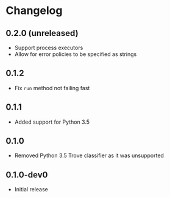# Changelog

## 0.2.0 (unreleased)

- Support process executors
- Allow for error policies to be specified as strings

## 0.1.2

- Fix `run` method not failing fast

## 0.1.1

- Added support for Python 3.5

## 0.1.0

- Removed Python 3.5 Trove classifier as it was unsupported

## 0.1.0-dev0

- Initial release